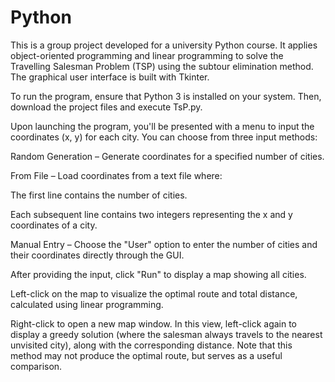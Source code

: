 # Python

This is a group project developed for a university Python course. It applies object-oriented programming and linear programming to solve the Travelling Salesman Problem (TSP) using the subtour elimination method. The graphical user interface is built with Tkinter.

To run the program, ensure that Python 3 is installed on your system. Then, download the project files and execute TsP.py.

Upon launching the program, you'll be presented with a menu to input the coordinates (x, y) for each city. You can choose from three input methods:

Random Generation – Generate coordinates for a specified number of cities.

From File – Load coordinates from a text file where:

The first line contains the number of cities.

Each subsequent line contains two integers representing the x and y coordinates of a city.

Manual Entry – Choose the "User" option to enter the number of cities and their coordinates directly through the GUI.

After providing the input, click "Run" to display a map showing all cities.

Left-click on the map to visualize the optimal route and total distance, calculated using linear programming.

Right-click to open a new map window. In this view, left-click again to display a greedy solution (where the salesman always travels to the nearest unvisited city), along with the corresponding distance. Note that this method may not produce the optimal route, but serves as a useful comparison.
